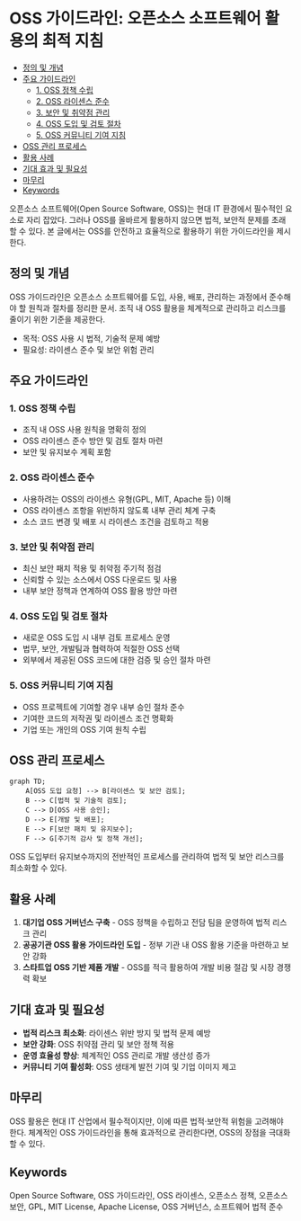 # OSS 가이드라인: 오픈소스 소프트웨어 활용의 최적 지침

<!-- mtoc-start -->

- [정의 및 개념](#정의-및-개념)
- [주요 가이드라인](#주요-가이드라인)
  - [1. OSS 정책 수립](#1-oss-정책-수립)
  - [2. OSS 라이센스 준수](#2-oss-라이센스-준수)
  - [3. 보안 및 취약점 관리](#3-보안-및-취약점-관리)
  - [4. OSS 도입 및 검토 절차](#4-oss-도입-및-검토-절차)
  - [5. OSS 커뮤니티 기여 지침](#5-oss-커뮤니티-기여-지침)
- [OSS 관리 프로세스](#oss-관리-프로세스)
- [활용 사례](#활용-사례)
- [기대 효과 및 필요성](#기대-효과-및-필요성)
- [마무리](#마무리)
- [Keywords](#keywords)

<!-- mtoc-end -->

오픈소스 소프트웨어(Open Source Software, OSS)는 현대 IT 환경에서 필수적인 요소로 자리 잡았다. 그러나 OSS를 올바르게 활용하지 않으면 법적, 보안적 문제를 초래할 수 있다. 본 글에서는 OSS를 안전하고 효율적으로 활용하기 위한 가이드라인을 제시한다.

## 정의 및 개념

OSS 가이드라인은 오픈소스 소프트웨어를 도입, 사용, 배포, 관리하는 과정에서 준수해야 할 원칙과 절차를 정리한 문서. 조직 내 OSS 활용을 체계적으로 관리하고 리스크를 줄이기 위한 기준을 제공한다.

- 목적: OSS 사용 시 법적, 기술적 문제 예방
- 필요성: 라이센스 준수 및 보안 위험 관리

## 주요 가이드라인

### 1. OSS 정책 수립

- 조직 내 OSS 사용 원칙을 명확히 정의
- OSS 라이센스 준수 방안 및 검토 절차 마련
- 보안 및 유지보수 계획 포함

### 2. OSS 라이센스 준수

- 사용하려는 OSS의 라이센스 유형(GPL, MIT, Apache 등) 이해
- OSS 라이센스 조항을 위반하지 않도록 내부 관리 체계 구축
- 소스 코드 변경 및 배포 시 라이센스 조건을 검토하고 적용

### 3. 보안 및 취약점 관리

- 최신 보안 패치 적용 및 취약점 주기적 점검
- 신뢰할 수 있는 소스에서 OSS 다운로드 및 사용
- 내부 보안 정책과 연계하여 OSS 활용 방안 마련

### 4. OSS 도입 및 검토 절차

- 새로운 OSS 도입 시 내부 검토 프로세스 운영
- 법무, 보안, 개발팀과 협력하여 적절한 OSS 선택
- 외부에서 제공된 OSS 코드에 대한 검증 및 승인 절차 마련

### 5. OSS 커뮤니티 기여 지침

- OSS 프로젝트에 기여할 경우 내부 승인 절차 준수
- 기여한 코드의 저작권 및 라이센스 조건 명확화
- 기업 또는 개인의 OSS 기여 원칙 수립

## OSS 관리 프로세스

```mermaid
graph TD;
    A[OSS 도입 요청] --> B[라이센스 및 보안 검토];
    B --> C[법적 및 기술적 검토];
    C --> D[OSS 사용 승인];
    D --> E[개발 및 배포];
    E --> F[보안 패치 및 유지보수];
    F --> G[주기적 감사 및 정책 개선];
```

OSS 도입부터 유지보수까지의 전반적인 프로세스를 관리하여 법적 및 보안 리스크를 최소화할 수 있다.

## 활용 사례

1. **대기업 OSS 거버넌스 구축** - OSS 정책을 수립하고 전담 팀을 운영하여 법적 리스크 관리
2. **공공기관 OSS 활용 가이드라인 도입** - 정부 기관 내 OSS 활용 기준을 마련하고 보안 강화
3. **스타트업 OSS 기반 제품 개발** - OSS를 적극 활용하여 개발 비용 절감 및 시장 경쟁력 확보

## 기대 효과 및 필요성

- **법적 리스크 최소화**: 라이센스 위반 방지 및 법적 문제 예방
- **보안 강화**: OSS 취약점 관리 및 보안 정책 적용
- **운영 효율성 향상**: 체계적인 OSS 관리로 개발 생산성 증가
- **커뮤니티 기여 활성화**: OSS 생태계 발전 기여 및 기업 이미지 제고

## 마무리

OSS 활용은 현대 IT 산업에서 필수적이지만, 이에 따른 법적·보안적 위험을 고려해야 한다. 체계적인 OSS 가이드라인을 통해 효과적으로 관리한다면, OSS의 장점을 극대화할 수 있다.

## Keywords

Open Source Software, OSS 가이드라인, OSS 라이센스, 오픈소스 정책, 오픈소스 보안, GPL, MIT License, Apache License, OSS 거버넌스, 소프트웨어 법적 준수
